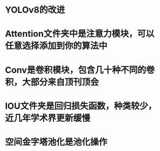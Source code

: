 # YOLOv8的改进
# Attention文件夹中是注意力模块，可以任意选择添加到你的算法中
# Conv是卷积模块，包含几十种不同的卷积，大部分来自顶刊顶会
# IOU文件夹是回归损失函数，种类较少，近几年学术界更新缓慢
# 空间金字塔池化是池化操作
